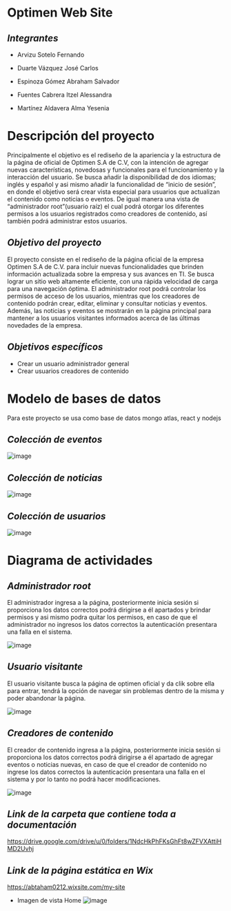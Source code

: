 # Optimen Web Site
## *Integrantes*
* Arvizu Sotelo Fernando 
+ Duarte Vázquez José Carlos
- Espinoza Gómez Abraham Salvador 
* Fuentes Cabrera Itzel Alessandra
+ Martínez Aldavera Alma Yesenia

# Descripción del proyecto
Principalmente el objetivo es el rediseño de la apariencia y la estructura de la página de oficial de Optimen S.A de C.V, con la intención de agregar nuevas características, novedosas y funcionales para el funcionamiento y la interacción del usuario. Se busca añadir la disponibilidad de dos idiomas; inglés y español y asi mismo añadir la funcionalidad de “inicio de sesión”, en donde el objetivo será crear vista especial para usuarios que actualizan el contenido como noticias o eventos. De igual manera una vista de “administrador root”(usuario raíz) el cual podrá otorgar los diferentes permisos a los usuarios registrados como creadores de contenido, así también podrá administrar estos usuarios.

## *Objetivo del proyecto*
El proyecto consiste en el rediseño de la página oficial de la empresa Optimen S.A de C.V. para incluir nuevas funcionalidades que brinden información actualizada sobre la empresa y sus avances en TI. Se busca lograr un sitio web altamente eficiente, con una rápida velocidad de carga para una navegación óptima. El administrador root podrá controlar los permisos de acceso de los usuarios, mientras que los creadores de contenido podrán crear, editar, eliminar y consultar noticias y eventos. Además, las noticias y eventos se mostrarán en la página principal para mantener a los usuarios visitantes informados acerca de las últimas novedades de la empresa.

## *Objetivos específicos*
* Crear un usuario administrador general 
* Crear usuarios creadores de contenido
# Modelo de bases de datos
Para este proyecto se usa como base de datos mongo atlas, react y nodejs 
 ## *Colección de eventos*
 ![image](https://user-images.githubusercontent.com/114689978/229676128-1061e5cc-6950-497e-88c8-4117dbf43b7e.png)
 ## *Colección de noticias*
 ![image](https://user-images.githubusercontent.com/114689978/229676147-14a7ea80-4c3b-4bc9-aacb-825364d3dd45.png)
 ## *Colección de usuarios*
 ![image](https://user-images.githubusercontent.com/114689978/229676178-7427c1f2-f566-4a77-9fda-6ffd38445e54.png)

# Diagrama de actividades
## *Administrador root*
El administrador ingresa a la página, posteriormente inicia sesión si proporciona los datos correctos podrá dirigirse a él apartados y brindar permisos y asi mismo podra quitar los permisos, en caso de que el administrador no ingresos los datos correctos la autenticación presentara una falla en el sistema.

![image](https://user-images.githubusercontent.com/114689978/229687620-b6461d04-00c1-4f62-8754-f73954ba8a52.png)
## *Usuario visitante*
El usuario visitante busca la página de optimen oficial y da clik sobre ella para entrar, tendrá la opción de navegar sin problemas dentro de la misma y poder abandonar la página.

 ![image](https://user-images.githubusercontent.com/114689978/229687697-9946ca84-8eef-4659-bb24-f839fe485b76.png)
## *Creadores de contenido*
El creador de contenido ingresa a la página, posteriormente inicia sesión si proporciona los datos correctos podrá dirigirse a él apartado de agregar eventos o noticias nuevas, en caso de que el creador de contenido no ingrese los datos correctos la autenticación presentara una falla en el sistema y por lo tanto no podrá hacer modificaciones.


![image](https://user-images.githubusercontent.com/114689978/229687816-059322c2-a50a-4d84-acaf-cac227784d87.png)


## *Link de la carpeta que contiene toda a documentación*
https://drive.google.com/drive/u/0/folders/1NdcHkPhFKsGhFt8wZFVXAttiHMD2Uvhj

## *Link de la página estática en Wix*
https://abtaham0212.wixsite.com/my-site
+ Imagen de vista Home 
![image](https://user-images.githubusercontent.com/106613946/230467749-d86a8906-b0d0-48be-87ac-41fa7a3ecc65.png)

 
 
 




